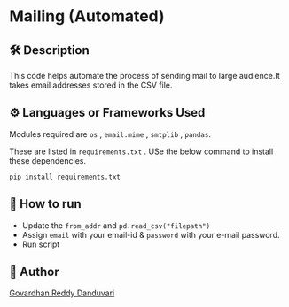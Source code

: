 

# Mailing (Automated)

## 🛠️ Description

This code helps automate the process of sending mail to large audience.It takes email addresses stored in the CSV file.

## ⚙️ Languages or Frameworks Used

Modules required are `os` , `email.mime` , `smtplib` , `pandas`.

These are listed in `requirements.txt` . USe the below command to install these dependencies.

```pip install requirements.txt```
 
## 🌟 How to run

- Update the `from_addr` and `pd.read_csv("filepath")`
- Assign `email` with your email-id & `password` with your e-mail password.
- Run script


## 🤖 Author

[Govardhan Reddy Danduvari](https://github.com/Govardhan9797)
